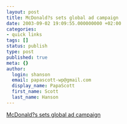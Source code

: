 ```yaml
---
layout: post
title: McDonald?s sets global ad campaign
date: 2003-09-02 19:09:55.000000000 +02:00
categories:
- quick links
tags: []
status: publish
type: post
published: true
meta: {}
author:
  login: shanson
  email: papascott-wp@gmail.com
  display_name: PapaScott
  first_name: Scott
  last_name: Hanson
---
```

<p><a title="For now in German only: http://www.ichliebees.de/" href="http://www.msnbc.com/news/960237.asp?cp1=1">McDonald?s sets global ad campaign</a></p>
